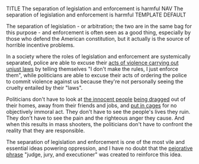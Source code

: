 TITLE The separation of legislation and enforcement is harmful
NAV The separation of legislation and enforcement is harmful
TEMPLATE DEFAULT

The separation of legislation - or arbitration; the two are in the same bag for this purpose - and enforcement is often seen as a good thing, especially by those who defend the American constitution, but it actually is the source of horrible incentive problems.

In a society where the roles of legislation and enforcement are systemically separated, police are able to excuse their [acts of violence carrying out unjust laws](enforcement) by telling themselves "I don't make the rules, I just enforce them", while politicians are able to excuse their acts of ordering the police to commit violence against us because they're not personally seeing the cruelty entailed by their "laws".

Politicians don't have to look at [the innocent people](https://tucker.liberty.me/captured-cuffed-and-jailed-a-personal-story/) <a href="https://www.clermontsun.com/2018/07/17/anger-boils-over-in-amelia/" rel="nofollow">being dragged</a> out of their homes, away from their friends and jobs, and [put in cages](imprisonment) for no objectively immoral act. They don't have to see the people's lives they ruin. They don't have to see the pain and the righteous anger they cause. And when this results in mass shooters, the politicians don't have to confront the reality that they are responsible.

The separation of legislation and enforcement is one of the most vile and essential ideas powering oppression, and I have no doubt that the [pejorative phrase](/argument/propaganda#judge-jury-and-executioner) "judge, jury, and executioner" was created to reinforce this idea.
